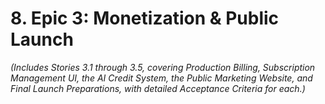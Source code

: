# 8. Epic 3: Monetization & Public Launch

_(Includes Stories 3.1 through 3.5, covering Production Billing, Subscription Management UI, the AI Credit System, the Public Marketing Website, and Final Launch Preparations, with detailed Acceptance Criteria for each.)_

